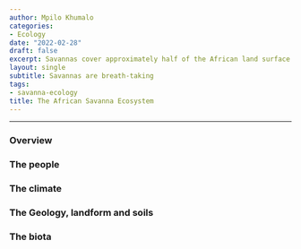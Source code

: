 ```yaml
---
author: Mpilo Khumalo
categories:
- Ecology
date: "2022-02-28"
draft: false
excerpt: Savannas cover approximately half of the African land surface and one fifth of earths' land surface. They are one of the most important, but least understood terrestrial ecosystems. They are the basis of the African game and livestock industry. 
layout: single
subtitle: Savannas are breath-taking
tags:
- savanna-ecology
title: The African Savanna Ecosystem
---
```




---

### Overview



### The people



### The climate


### The Geology, landform and soils


### The biota